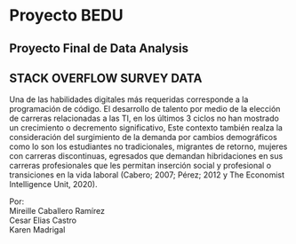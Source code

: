 
# Proyecto BEDU
## Proyecto Final de Data Analysis  
## STACK OVERFLOW SURVEY DATA  
Una de las habilidades digitales más requeridas corresponde a la programación de código. El desarrollo de talento por medio de la elección de carreras relacionadas a las TI, en los últimos 3 ciclos no han mostrado un crecimiento o decremento significativo, Este contexto también realza la consideración del surgimiento de la demanda por cambios demográficos como lo son los estudiantes no tradicionales, migrantes de retorno, mujeres con carreras discontinuas, egresados que demandan hibridaciones en sus carreras profesionales que les permitan inserción social y profesional o transiciones en la vida laboral (Cabero; 2007; Pérez; 2012 y The Economist Intelligence Unit, 2020).

 Por:  
 Mireille Caballero Ramírez  
 Cesar Elias Castro  
 Karen Madrigal  
